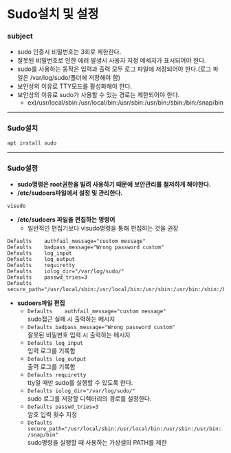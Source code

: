 # Sudo설치 및 설정</br>
### subject
+ sudo 인증시 비밀번호는 3회로 제한한다.
+ 잘못된 비밀번호로 인한 에러 발생시 사용자 지정 메세지가 표시되어야 한다.
+ sudo를 사용하는 동작은 입력과 출력 모두 로그 파일에 저장되어야 한다.(로그 파일은 /var/log/sudo/폴더에 저장해야 함)
+ 보안상의 이유로 TTY모드를 활성화해야 한다.
+ 보안상의 이유로 sudo가 사용할 수 있는 경로는 제한되어야 한다.
    + ex)/usr/local/sbin:/usr/local/bin:/usr/sbin:/usr/bin:/sbin:/bin:/snap/bin
****
### Sudo설치
```
apt install sudo
```
****
### Sudo설정
+ **sudo명령은 root권한을 빌려 사용하기 때문에 보안관리를 철저하게 해야한다.**</br>
+ **/etc/sudoers파일에서 설정 및 관리한다.**</br>
```
visudo
```
+ **/etc/sudoers 파일을 편집하는 명령어**
    + 일반적인 편집기보다 visudo명령을 통해 편집하는 것을 권장</br>
```
Defaults	authfail_message="custom message"
Defaults	badpass_message="Wrong password custom"
Defaults	log_input
Defaults	log_output
Defaults	requiretty
Defaults	iolog_dir="/var/log/sudo/"
Defaults	passwd_tries=3
Defaults	secure_path="/usr/local/sbin:/usr/local/bin:/usr/sbin:/usr/bin:/sbin:/bin:/snap/bin"
```
+ **sudoers파일 편집**
    + `Defaults    authfail_message="custom message"`</br>sudo접근 실패 시 출력하는 메시지
    + `Defaults	badpass_message="Wrong password custom"`</br>잘못된 비밀번호 입력 시 출력하는 메시지
    + `Defaults	log_input`</br>입력 로그를 기록함
    + `Defaults	log_output`</br>출력 로그를 기록함
    + `Defaults	requiretty`</br>tty일 때만 sudo를 실행할 수 있도록 한다.
    + `Defaults	iolog_dir="/var/log/sudo/"`</br>sudo 로그를 저장할 디렉터리의 경로를 설정한다.
    + `Defaults	passwd_tries=3`</br>암호 입력 횟수 지정
    + `Defaults    secure_path="/usr/local/sbin:/usr/local/bin:/usr/sbin:/usr/bin:/snap/bin"`</br>sudo명령을 실행할 때 사용하는 가상셀의 PATH를 제한